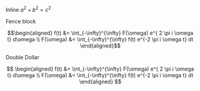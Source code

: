 <link rel="stylesheet" href="https://cdn.jsdelivr.net/npm/katex@0.16.3/dist/katex.min.css" integrity="sha384-Juol1FqnotbkyZUT5Z7gUPjQ9gzlwCENvUZTpQBAPxtusdwFLRy382PSDx5UUJ4/" crossorigin="anonymous">
<script defer src="https://cdn.jsdelivr.net/npm/katex@0.16.3/dist/katex.min.js" integrity="sha384-97gW6UIJxnlKemYavrqDHSX3SiygeOwIZhwyOKRfSaf0JWKRVj9hLASHgFTzT+0O" crossorigin="anonymous"></script>
<script defer src="https://cdn.jsdelivr.net/npm/katex@0.16.3/dist/contrib/auto-render.min.js" integrity="sha384-+VBxd3r6XgURycqtZ117nYw44OOcIax56Z4dCRWbxyPt0Koah1uHoK0o4+/RRE05" crossorigin="anonymous"></script>
<script>
    document.addEventListener("DOMContentLoaded", function() {
        renderMathInElement(document.body, {
          delimiters: [
              {left: '```math', right: '```', display: true},
              {left: '$', right: '$', display: true},
              {left: '$$', right: '$$', display: true}
          ]
        });
    });
</script>

Inline $a^2 + b^2 = c^2$

Fence block

```math
\begin{aligned}
f(t)      &= \int_{-\infty}^{\infty} F(\omega) e^{ 2 \pi i \omega t} d\omega \\
F(\omega) &= \int_{-\infty}^{\infty} f(t)      e^{-2 \pi i \omega t} dt
\end{aligned}
```

Double Dollar

$$
\begin{aligned}
f(t)      &= \int_{-\infty}^{\infty} F(\omega) e^{ 2 \pi i \omega t} d\omega \\
F(\omega) &= \int_{-\infty}^{\infty} f(t)      e^{-2 \pi i \omega t} dt
\end{aligned}
$$
